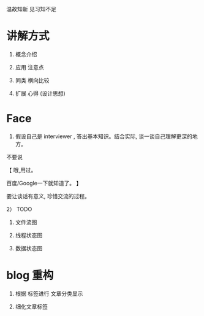 温故知新
见习知不足



# 讲解方式

1) 概念介绍

2) 应用 注意点

3) 同类 横向比较

4) 扩展 心得 (设计思想)


# Face

1) 假设自己是 interviewer , 答出基本知识。结合实际, 谈一谈自己理解更深的地方。

不要说

【
哦,用过。

百度/Google一下就知道了。
】


要让谈话有意义, 珍惜交流的过程。


2） TODO

1. 文件流图

2. 线程状态图

3. 数据状态图







# blog 重构

1. 根据 标签进行 文章分类显示

2. 细化文章标签















